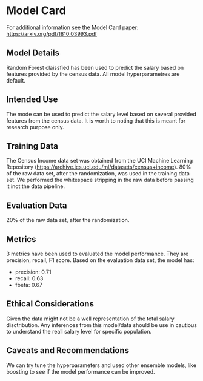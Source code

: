 # Model Card

For additional information see the Model Card paper: https://arxiv.org/pdf/1810.03993.pdf

## Model Details
Random Forest claissfied has been used to predict the salary based on features provided by the census data. All model hyperparametres are default. 
## Intended Use
The mode can be used to predict the salary level based on several provided features from the census data. It is worth to noting that this is meant for research purpose only. 
## Training Data
The Census Income data set was obtained from the UCI Machine Learning Repository (https://archive.ics.uci.edu/ml/datasets/census+income). 80% of the raw data set, after the randomization, was used in the training data set. We performed the whitespace stripping in the raw data before passing it inot the data pipeline. 
## Evaluation Data
20% of the raw data set, after the randomization. 
## Metrics
3 metrics have been used to evaluated the model performance. They are precision, recall, F1 score. Based on the evaluation data set, the model has:
* precision: 0.71
* recall: 0.63
* fbeta: 0.67
## Ethical Considerations
Given the data might not be a well representation of the total salary disctribution. Any inferences from this model/data should be use in cautious to understand the reall salary level for specific population. 
## Caveats and Recommendations
We can try tune the hyperparameters and used other ensemble models, like boosting to see if the model performance can be improved. 